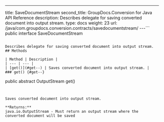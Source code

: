 ---
title: SaveDocumentStream
second_title: GroupDocs.Conversion for Java API Reference
description: Describes delegate for saving converted document into output stream.
type: docs
weight: 23
url: /java/com.groupdocs.conversion.contracts/savedocumentstream/
---```
public interface SaveDocumentStream
```

Describes delegate for saving converted document into output stream.
## Methods

| Method | Description |
| --- | --- |
| [get()](#get--) | Saves converted document into output stream. |
### get() {#get--}
```
public abstract OutputStream get()
```


Saves converted document into output stream.

**Returns:**
java.io.OutputStream - Must return an output stream where the converted document will be saved
